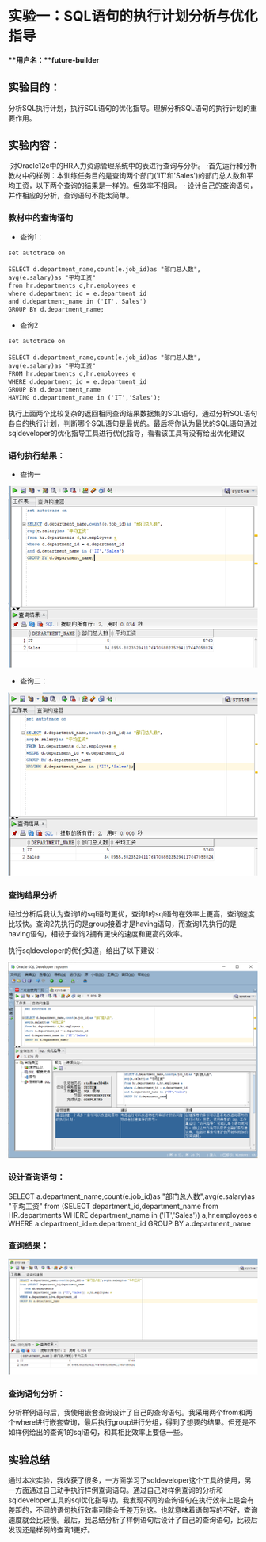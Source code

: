 # 实验一：SQL语句的执行计划分析与优化指导

#### **用户名：**future-builder

## 实验目的：

分析SQL执行计划，执行SQL语句的优化指导。理解分析SQL语句的执行计划的重要作用。

## 实验内容：

·对Oracle12c中的HR人力资源管理系统中的表进行查询与分析。
 ·首先运行和分析教材中的样例：本训练任务目的是查询两个部门('IT'和'Sales')的部门总人数和平均工资，以下两个查询的结果是一样的。但效率不相同。
· 设计自己的查询语句，并作相应的分析，查询语句不能太简单。

### 教材中的查询语句

- 查询1：

```
set autotrace on

SELECT d.department_name,count(e.job_id)as "部门总人数",
avg(e.salary)as "平均工资"
from hr.departments d,hr.employees e
where d.department_id = e.department_id
and d.department_name in ('IT','Sales')
GROUP BY d.department_name;
```

- 查询2

```
set autotrace on

SELECT d.department_name,count(e.job_id)as "部门总人数",
avg(e.salary)as "平均工资"
FROM hr.departments d,hr.employees e
WHERE d.department_id = e.department_id
GROUP BY d.department_name
HAVING d.department_name in ('IT','Sales');
```

执行上面两个比较复杂的返回相同查询结果数据集的SQL语句，通过分析SQL语句各自的执行计划，判断哪个SQL语句是最优的。最后将你认为最优的SQL语句通过sqldeveloper的优化指导工具进行优化指导，看看该工具有没有给出优化建议

### 语句执行结果：

- 查询一

![](readme.assets/sql1.png)

- 查询二：

![]()![sql2](readme.assets/sql2.png)

### 查询结果分析

经过分析后我认为查询1的sql语句更优，查询1的sql语句在效率上更高，查询速度比较快。查询2先执行的是group接着才是having语句，而查询1先执行的是having语句，相较于查询2拥有更快的速度和更高的效率。

执行sqldeveloper的优化知道，给出了以下建议：

![](readme.assets/sql1%E4%BC%98%E5%8C%96.png)

### 设计查询语句：

SELECT a.department_name,count(e.job_id)as "部门总人数",avg(e.salary)as "平均工资"
from (SELECT department_id,department_name
   from HR.departments
   WHERE department_name in ('IT','Sales')) a,hr.employees e
WHERE a.department_id=e.department_id
GROUP BY a.department_name

### 查询结果：

![sql执行结果](readme.assets/sql3.png)

### 查询语句分析：

分析样例语句后，我使用嵌套查询设计了自己的查询语句。我采用两个from和两个where进行嵌套查询，最后执行group进行分组，得到了想要的结果。但还是不如样例给出的查询1的sql语句，和其相比效率上要低一些。

## 实验总结

​	通过本次实验，我收获了很多，一方面学习了sqldeveloper这个工具的使用，另一方面通过自己动手执行样例查询语句。通过自己对样例查询的分析和sqldeveloper工具的sql优化指导功，我发现不同的查询语句在执行效率上是会有差距的，不同的语句执行效率可能会千差万别这。也就意味着语句写的不好，查询速度就会比较慢。最后，我总结分析了样例语句后设计了自己的查询语句，比较后发现还是样例的查询1更好。